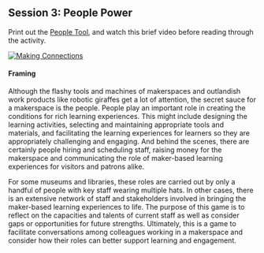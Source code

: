 ## Session 3: People Power 
Print out the [People Tool](https://drive.google.com/open?id=0B73IBpX2ukUbUEdzdW5ULS1JVDA), and watch this brief video before reading through the activity. 

[![Making Connections](https://img.youtube.com/vi/Nw89I1ooro0/0.jpg)](https://www.youtube.com/watch?v=Nw89I1ooro0 "Making Connections")


#### Framing 
Although the flashy tools and machines of makerspaces and outlandish work products like robotic giraffes get a lot of attention, the secret sauce for a makerspace is the people. People play an important role in creating the conditions for rich learning experiences. This might include designing the learning activities, selecting and maintaining appropriate tools and materials, and facilitating the learning experiences for learners so they are appropriately challenging and engaging. And behind the scenes, there are certainly people hiring and scheduling staff, raising money for the makerspace and communicating the role of maker-based learning experiences for visitors and patrons alike. 

For some museums and libraries, these roles are carried out by only a handful of people with key staff wearing multiple hats. In other cases, there is an extensive network of staff and stakeholders involved in bringing the maker-based learning experiences to life. The purpose of this game is to reflect on the capacities and talents of current staff as well as consider gaps or opportunities for future strengths. Ultimately, this is a game to facilitate conversations among colleagues working in a makerspace and consider how their roles can better support learning and engagement. 
